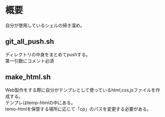 # 概要
自分が使用しているシェルの掃き溜め。  

## git_all_push.sh
ディレクトリの中身をまとめてpushする。  
第一引数にコメント必須

## make_html.sh
Web製作をする際に自分がテンプレとして使っているhtml,css,jsファイルを作成する。  
テンプレはtemp-htmlの中にある。  
temo-htmlを保管する場所に応じて「cp」のパスを変更する必要がある。
